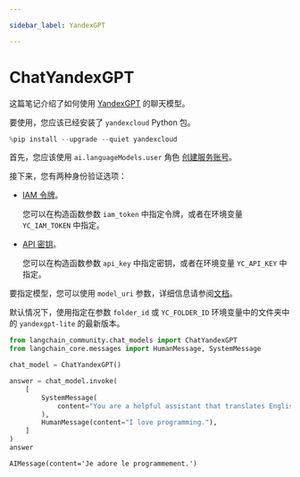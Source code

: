 ```yaml
---

sidebar_label: YandexGPT

---
```


# ChatYandexGPT

这篇笔记介绍了如何使用 [YandexGPT](https://cloud.yandex.com/en/services/yandexgpt) 的聊天模型。

要使用，您应该已经安装了 `yandexcloud` Python 包。

```python
%pip install --upgrade --quiet yandexcloud
```

首先，您应该使用 `ai.languageModels.user` 角色 [创建服务账号](https://cloud.yandex.com/en/docs/iam/operations/sa/create)。

接下来，您有两种身份验证选项：

- [IAM 令牌](https://cloud.yandex.com/en/docs/iam/operations/iam-token/create-for-sa)。

    您可以在构造函数参数 `iam_token` 中指定令牌，或者在环境变量 `YC_IAM_TOKEN` 中指定。

- [API 密钥](https://cloud.yandex.com/en/docs/iam/operations/api-key/create)。

    您可以在构造函数参数 `api_key` 中指定密钥，或者在环境变量 `YC_API_KEY` 中指定。

要指定模型，您可以使用 `model_uri` 参数，详细信息请参阅[文档](https://cloud.yandex.com/en/docs/yandexgpt/concepts/models#yandexgpt-generation)。

默认情况下，使用指定在参数 `folder_id` 或 `YC_FOLDER_ID` 环境变量中的文件夹中的 `yandexgpt-lite` 的最新版本。

```python
from langchain_community.chat_models import ChatYandexGPT
from langchain_core.messages import HumanMessage, SystemMessage
```

```python
chat_model = ChatYandexGPT()
```

```python
answer = chat_model.invoke(
    [
        SystemMessage(
            content="You are a helpful assistant that translates English to French."
        ),
        HumanMessage(content="I love programming."),
    ]
)
answer
```

```output
AIMessage(content='Je adore le programmement.')
```